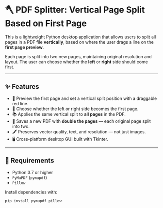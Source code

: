 # 🪓 PDF Splitter: Vertical Page Split Based on First Page

This is a lightweight Python desktop application that allows users to split all pages in a PDF file **vertically**, based on where the user drags a line on the **first page preview**.

Each page is split into two new pages, maintaining original resolution and layout. The user can choose whether the **left** or **right** side should come first.

---

## ✨ Features

- 📄 Preview the first page and set a vertical split position with a draggable red line.
- 🔀 Choose whether the left or right side becomes the first page.
- 📚 Applies the same vertical split to **all pages** in the PDF.
- 🧱 Saves a new PDF with **double the pages** — each original page split into two.
- 🖋️ Preserves vector quality, text, and resolution — not just images.
- 🖥️ Cross-platform desktop GUI built with Tkinter.

---

## 🧰 Requirements

- Python 3.7 or higher  
- `PyMuPDF` (`pymupdf`)  
- `Pillow`  

Install dependencies with:

```bash
pip install pymupdf pillow
